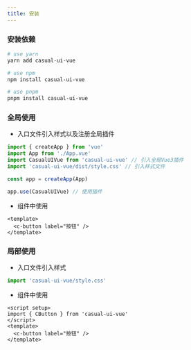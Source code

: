 ```yaml
---
title: 安装
---
```


### 安装依赖

```sh
# use yarn
yarn add casual-ui-vue

# use npm
npm install casual-ui-vue

# use pnpm
pnpm install casual-ui-vue
```

### 全局使用

- 入口文件引入样式以及注册全局插件

```js
import { createApp } from 'vue'
import App from './App.vue'
import CasualUIVue from 'casual-ui-vue' // 引入全局Vue3插件
import 'casual-ui-vue/dist/style.css' // 引入样式文件

const app = createApp(App)

app.use(CasualUIVue) // 使用插件
```

- 组件中使用

```vue
<template>
  <c-button label="按钮" />
</template>
```

### 局部使用

- 入口文件引入样式

```js
import 'casual-ui-vue/style.css'
```

- 组件中使用

```vue
<script setup>
import { CButton } from 'casual-ui-vue'
</script>
<template>
  <c-button label="按钮" />
</template>
```
